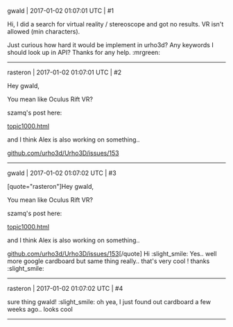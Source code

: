 gwald | 2017-01-02 01:07:01 UTC | #1

Hi,
I did a search for virtual reality / stereoscope and got no results.
VR isn't allowed (min characters).

Just curious how hard it would be implement in urho3d?
Any keywords I should look up in API?
Thanks for any help.  :mrgreen:

-------------------------

rasteron | 2017-01-02 01:07:01 UTC | #2

Hey gwald, 

You mean like Oculus Rift VR? 

szamq's post here:

[topic1000.html](http://discourse.urho3d.io/t/oculus-rift-support-renderer-and-input/974/1)

and I think Alex is also working on something..

[github.com/urho3d/Urho3D/issues/153](https://github.com/urho3d/Urho3D/issues/153)

-------------------------

gwald | 2017-01-02 01:07:02 UTC | #3

[quote="rasteron"]Hey gwald, 

You mean like Oculus Rift VR? 

szamq's post here:

[topic1000.html](http://discourse.urho3d.io/t/oculus-rift-support-renderer-and-input/974/1)

and I think Alex is also working on something..

[github.com/urho3d/Urho3D/issues/153](https://github.com/urho3d/Urho3D/issues/153)[/quote]
Hi :slight_smile:
Yes.. well more google cardboard but same thing really.. that's very cool ! thanks :slight_smile:

-------------------------

rasteron | 2017-01-02 01:07:02 UTC | #4

sure thing gwald! :slight_smile: oh yea, I just found out cardboard a few weeks ago.. looks cool

-------------------------

